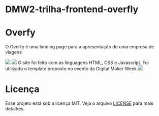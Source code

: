 # DMW2-trilha-frontend-overfly

<h1>Overfy</h1>

<p>O Overfy é uma landing page para a apresentação de uma empresa de viagens</p>

<img src="https://paulofreitasdev.files.wordpress.com/2021/07/screenshot-2021-07-21-at-14-23-09-overfy.png">
<img src="https://paulofreitasdev.files.wordpress.com/2021/07/screenshot-2021-07-21-at-14-23-18-overfy.png">
O site foi feito com as linguagens HTML, CSS e Javascript. Foi utilizado o template proposto no evento da Digital Maker Week

<img src="https://paulofreitasdev.files.wordpress.com/2021/07/screenshot-2021-07-21-at-14-23-47-overfy.png">

<h1>Licença</h1>
<p>Esse projeto está sob a licença MIT. Veja o arquivo <a href="https://github.com/">LICENSE</a> para mais detalhes.</p>
